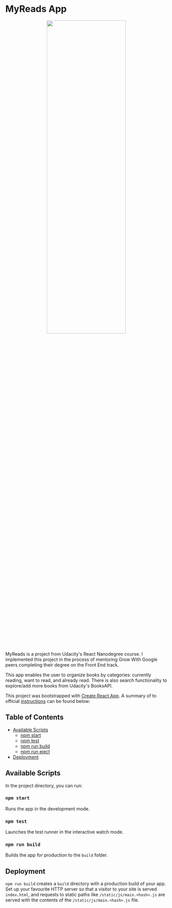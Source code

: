 
# MyReads App

<p align="center">
  <img src="https://ucarecdn.com/d5fe1519-5f2b-443e-8899-8e5b744dcafb/" width="70%" height="50%">
</p>

MyReads is a project from Udacity's React Nanodegree course. I implemented this project in the process of mentoring Grow With Google peers completing their degree on the Front End track.

This app enables the user to organize books by categories: currently reading, want to read, and already read. There is also search functionality to explore/add more books from Udacity's BooksAPI.

This project was bootstrapped with [Create React App](https://github.com/facebookincubator/create-react-app). A summary of to official [instructions](https://github.com/facebookincubator/create-react-app/blob/master/packages/react-scripts/template/README.md) can be found below:

## Table of Contents


- [Available Scripts](#available-scripts)
  - [npm start](#npm-start)
  - [npm test](#npm-test)
  - [npm run build](#npm-run-build)
  - [npm run eject](#npm-run-eject)
- [Deployment](#deployment)


## Available Scripts

In the project directory, you can run:

### `npm start`

Runs the app in the development mode.<br>

### `npm test`

Launches the test runner in the interactive watch mode.<br>

### `npm run build`

Builds the app for production to the `build` folder.<br>

## Deployment

`npm run build` creates a `build` directory with a production build of your app. Set up your favourite HTTP server so that a visitor to your site is served `index.html`, and requests to static paths like `/static/js/main.<hash>.js` are served with the contents of the `/static/js/main.<hash>.js` file.
